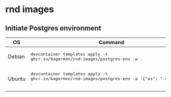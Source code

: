 # rnd images

## Initiate Postgres environment
| OS  | Command |
| --- | ------- |
| Debian | <pre lang="powershell">devcontainer templates apply -t ghcr.io/bagermen/rnd-images/postgres-env -w .</pre>  |
| Ubuntu | <pre lang="powershell">devcontainer templates apply -t ghcr.io/bagermen/rnd-images/postgres-env -a '{"os": "-noble"}' -w .</pre>  |

